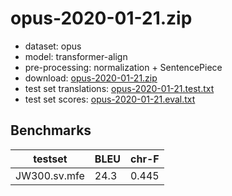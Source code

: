 # opus-2020-01-21.zip

* dataset: opus
* model: transformer-align
* pre-processing: normalization + SentencePiece
* download: [opus-2020-01-21.zip](https://object.pouta.csc.fi/OPUS-MT-models/sv-mfe/opus-2020-01-21.zip)
* test set translations: [opus-2020-01-21.test.txt](https://object.pouta.csc.fi/OPUS-MT-models/sv-mfe/opus-2020-01-21.test.txt)
* test set scores: [opus-2020-01-21.eval.txt](https://object.pouta.csc.fi/OPUS-MT-models/sv-mfe/opus-2020-01-21.eval.txt)

## Benchmarks

| testset               | BLEU  | chr-F |
|-----------------------|-------|-------|
| JW300.sv.mfe 	| 24.3 	| 0.445 |


